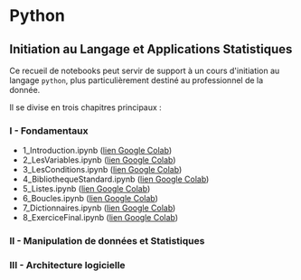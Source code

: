 # Python
## Initiation au Langage et Applications Statistiques

Ce recueil de notebooks peut servir de support à un cours d'initiation au langage `python`, plus particulièrement destiné au professionnel de la donnée.

Il se divise en trois chapitres principaux :

### I - Fondamentaux
- 1_Introduction.ipynb ([lien Google Colab](https://colab.research.google.com/github/pminder/FormationPython/blob/main/Fondamentaux/1_Introduction.ipynb))
- 2_LesVariables.ipynb ([lien Google Colab](https://colab.research.google.com/github/pminder/FormationPython/blob/main/Fondamentaux/2_LesVariables.ipynb))
- 3_LesConditions.ipynb ([lien Google Colab](https://colab.research.google.com/github/pminder/FormationPython/blob/main/Fondamentaux/3_LesConditions.ipynb))
- 4_BibliothequeStandard.ipynb ([lien Google Colab](https://colab.research.google.com/github/pminder/FormationPython/blob/main/Fondamentaux/4_BibliothequeStandard.ipynb))
- 5_Listes.ipynb ([lien Google Colab](https://colab.research.google.com/github/pminder/FormationPython/blob/main/Fondamentaux/5_Listes.ipynb))
- 6_Boucles.ipynb ([lien Google Colab](https://colab.research.google.com/github/pminder/FormationPython/blob/main/Fondamentaux/6_Boucles.ipynb))
- 7_Dictionnaires.ipynb ([lien Google Colab](https://colab.research.google.com/github/pminder/FormationPython/blob/main/Fondamentaux/7_Dictionnaires.ipynb))
- 8_ExerciceFinal.ipynb ([lien Google Colab](https://colab.research.google.com/github/pminder/FormationPython/blob/main/Fondamentaux/8_ExerciceFinal.ipynb))

### II - Manipulation de données et Statistiques

### III - Architecture logicielle

